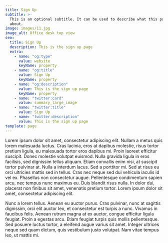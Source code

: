 ```yaml
---
title: Sign Up
subtitle: >-
  This is an optional subtitle. It can be used to describe what this page is
  about.
image: images/11.jpg
image_alt: Office desk top view
seo:
  title: Sign Up
  description: This is the sign up page
  extra:
    - name: "og:type"
      value: website
      keyName: property
    - name: "og:title"
      value: Sign Up
      keyName: property
    - name: "og:description"
      value: This is the sign up page
      keyName: property
    - name: "twitter:card"
      value: summary_large_image
    - name: "twitter:title"
      value: Sign Up
    - name: "twitter:description"
      value: This is the sign up page
template: page
---
```


Lorem ipsum dolor sit amet, consectetur adipiscing elit. Nullam a metus quis lorem malesuada luctus. Cras lacinia, eros at dapibus molestie, risus tortor pretium ligula, eu malesuada tortor eros dapibus mi. Proin laoreet efficitur suscipit. Donec molestie volutpat euismod. Nulla gravida ligula in eros facilisis, sed dignissim tellus aliquam. Etiam convallis enim nisi, at suscipit tortor pulvinar at. Nulla a interdum lacus. Sed a porttitor mi. Sed at risus eu orci ultricies mattis sed in tellus. Cras nec neque sed dui vehicula iaculis id vel ex. Phasellus non consectetur augue. Pellentesque condimentum sapien arcu, nec tempus nunc maximus eu. Duis blandit risus nulla. In dolor dui, placerat non finibus sit amet, venenatis pretium tortor. Lorem ipsum dolor sit amet, consectetur adipiscing elit.

Nunc a lorem tellus. Aenean eu auctor purus. Cras pulvinar, nunc at sagittis dignissim, orci elit auctor leo, et consectetur est turpis a nunc. Vivamus in faucibus felis. Aenean rutrum magna at ex auctor, congue efficitur ligula feugiat. Proin a egestas arcu. Etiam feugiat turpis quis mollis pellentesque. Sed posuere luctus tortor, a eleifend augue varius sit amet. Integer ultrices neque sed quam dictum, quis vestibulum justo volutpat. Nam vitae tempus leo, ut mattis mi.

